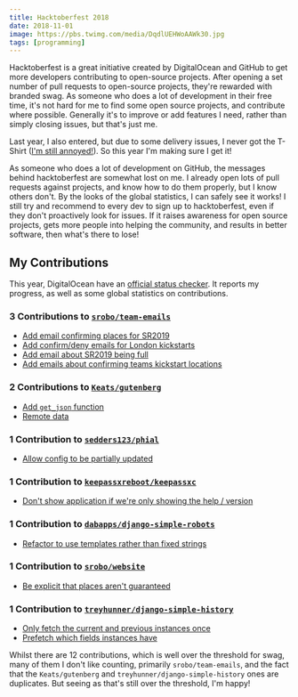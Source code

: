 ```yaml
---
title: Hacktoberfest 2018
date: 2018-11-01
image: https://pbs.twimg.com/media/DqdlUEHWoAAWk30.jpg
tags: [programming]
---
```


Hacktoberfest is a great initiative created by DigitalOcean and GitHub to get more developers contributing to open-source projects. After opening a set number of pull requests to open-source projects, they're rewarded with branded swag. As someone who does a lot of development in their free time, it's not hard for me to find some open source projects, and contribute where possible. Generally it's to improve or add features I need, rather than simply closing issues, but that's just me.

Last year, I also entered, but due to some delivery issues, I never got the T-Shirt ([I'm still annoyed!](https://twitter.com/RealOrangeOne/status/949781289254703106)). So this year I'm making sure I get it!

As someone who does a lot of development on GitHub, the messages behind hacktoberfest are somewhat lost on me. I already open lots of pull requests against projects, and know how to do them properly, but I know others don't. By the looks of the global statistics, I can safely see it works! I still try and recommend to every dev to sign up to hacktoberfest, even if they don't proactively look for issues. If it raises awareness for open source projects, gets more people into helping the community, and results in better software, then what's there to lose!

## My Contributions

This year, DigitalOcean have an [official status checker](https://hacktoberfest.digitalocean.com/stats/RealOrangeOne). It reports my progress, as well as some global statistics on contributions.

### 3 Contributions to [`srobo/team-emails`](https://github.com/srobo/team-emails)

- [Add email confirming places for SR2019](https://github.com/srobo/team-emails/pull/4)
- [Add confirm/deny emails for London kickstarts](https://github.com/srobo/team-emails/pull/5)
- [Add email about SR2019 being full](https://github.com/srobo/team-emails/pull/6)
- [Add emails about confirming teams kickstart locations](https://github.com/srobo/team-emails/pull/7)

### 2 Contributions to [`Keats/gutenberg`](https://github.com/Keats/gutenberg)

- [Add `get_json` function](https://github.com/Keats/gutenberg/pull/465)
- [Remote data](https://github.com/Keats/gutenberg/pull/494)

### 1 Contribution to [`sedders123/phial`](https://github.com/sedders123/phial)

- [Allow config to be partially updated](https://github.com/sedders123/phial/pull/81)

### 1 Contribution to [`keepassxreboot/keepassxc`](https://github.com/keepassxreboot/keepassxc)

- [Don't show application if we're only showing the help / version](https://github.com/keepassxreboot/keepassxc/pull/2373)

### 1 Contribution to [`dabapps/django-simple-robots`](https://github.com/dabapps/django-simple-robots)

- [Refactor to use templates rather than fixed strings](https://github.com/dabapps/django-simple-robots/pull/3)

### 1 Contribution to [`srobo/website`](https://github.com/srobo/website)

- [Be explicit that places aren't guaranteed](https://github.com/srobo/website/pull/103)

### 1 Contribution to [`treyhunner/django-simple-history`](https://github.com/treyhunner/django-simple-history)

- [Only fetch the current and previous instances once](https://github.com/treyhunner/django-simple-history/pull/469)
- [Prefetch which fields instances have](https://github.com/treyhunner/django-simple-history/pull/470)

Whilst there are 12 contributions, which is well over the threshold for swag, many of them I don't like counting, primarily `srobo/team-emails`, and the fact that the `Keats/gutenberg` and `treyhunner/django-simple-history` ones are duplicates. But seeing as that's still over the threshold, I'm happy!
